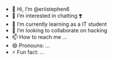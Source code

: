 - 👋 Hi, I’m @eriistephen6
- 👀 I’m interested in chatting ❣️
- 🌱 I’m currently learning as a IT student 
- 💞️ I’m looking to collaborate on hacking 
- 📫 How to reach me ...
- 😄 Pronouns: ...
- ⚡ Fun fact: ...

<!---
eriistephen6/eriistephen6 is a ✨ special ✨ repository because its `README.md` (this file) appears on your GitHub profile.
You can click the Preview link to take a look at your changes.
--->
